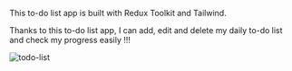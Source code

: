 This to-do list app is built with Redux Toolkit and Tailwind.

Thanks to this to-do list app, I can add, edit and delete my daily to-do list and check my progress easily !!!


![todo-list](https://github.com/Liao993/redux-todolist/assets/73458806/e1512d85-1606-4e40-95a8-58126dfc63b9)
